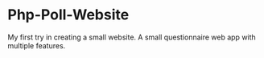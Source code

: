 # Php-Poll-Website
My first try in creating a small website. A small questionnaire web app with multiple features.  
